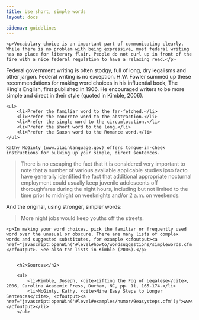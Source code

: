 ```yaml
---
title: Use short, simple words
layout: docs

sidenav: guidelines
---
```







	<p>Vocabulary choice is an important part of communicating clearly. While there is no problem with being expressive, most federal writing has no place for literary flair. People do not curl up in front of the fire with a nice federal regulation to have a relaxing read.</p>
<p>Federal government writing is often stodgy, full of long, dry legalisms and other jargon. Federal writing is no exception. H.W. Fowler summed up these recommendations for making word choices in his influential book, The King's English, first published in 1906. He encouraged writers to be more simple and direct in their style (quoted in Kimble, 2006).</p>


	<ul>
		<li>Prefer the familiar word to the far-fetched.</li>
		<li>Prefer the concrete word to the abstraction.</li>
		<li>Prefer the single word to the circumlocution.</li>
		<li>Prefer the short word to the long.</li>
		<li>Prefer the Saxon word to the Romance word.</li>
	</ul>

	Kathy McGinty (www.plainlanguage.gov) offers tongue-in-cheek instructions for bulking up your simple, direct sentences.
<blockquote>There is no escaping the fact that it is considered very important to note that a number of various available applicable studies ipso facto have generally identified the fact that additional appropriate nocturnal employment could usually keep juvenile adolescents off thoroughfares during the night hours, including but not limited to the time prior to midnight on weeknights and/or 2 a.m. on weekends.  </blockquote>
And the original, using stronger, simpler words:
<blockquote>More night jobs would keep youths off the streets. </blockquote>


	<p>In making your word choices, pick the familiar or frequently used word over the unusual or obscure. There are many lists of complex words and suggested substitutes, for example <cfoutput><a href="javascript:openWin('#level#howto/wordsuggestions/simplewords.cfm');">www.plainlanguage.gov/howto/wordsuggestions/simplewords.cfm</a></cfoutput>. See also the lists in Kimble (2006).</p>


		<h2>Sources</h2>

		<ul>
			<li>Kimble, Joseph, <cite>Lifting the Fog of Legalese</cite>, 2006, Carolina Academic Press, Durham, NC, pp. 11, 165-174.</li>
			<li>McGinty, Kathy, <cite>Nine Easy Steps to Longer Sentences</cite>, <cfoutput><a href="javascript:openWin('#level#examples/humor/9easysteps.cfm');">www.plainlanguage.gov/examples/humor/9easysteps.cfm</a></cfoutput></li>
		</ul>
